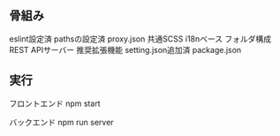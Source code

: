 ## 骨組み

eslint設定済
pathsの設定済
proxy.json
共通SCSS
i18nベース
フォルダ構成
REST APIサーバー
推奨拡張機能
setting.json追加済
package.json

## 実行

フロントエンド
npm start

バックエンド
npm run server
